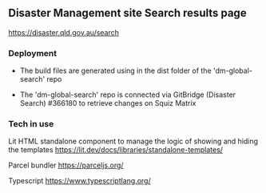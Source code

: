 ## Disaster Management site Search results page

https://disaster.qld.gov.au/search

### Deployment

- The build files are generated using in the dist folder of the 'dm-global-search' repo

- The 'dm-global-search' repo is connected via GitBridge (Disaster Search) #366180 to retrieve changes on Squiz Matrix


### Tech in use

Lit HTML standalone component to manage the logic of showing and hiding the templates
https://lit.dev/docs/libraries/standalone-templates/

Parcel bundler
https://parceljs.org/

Typescript
https://www.typescriptlang.org/
